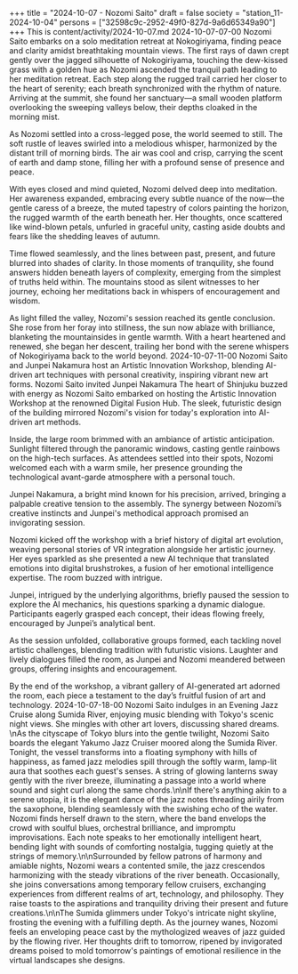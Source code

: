 +++
title = "2024-10-07 - Nozomi Saito"
draft = false
society = "station_11-2024-10-04"
persons = ["32598c9c-2952-49f0-827d-9a6d65349a90"]
+++
This is content/activity/2024-10-07.md
2024-10-07-07-00
Nozomi Saito embarks on a solo meditation retreat at Nokogiriyama, finding peace and clarity amidst breathtaking mountain views.
The first rays of dawn crept gently over the jagged silhouette of Nokogiriyama, touching the dew-kissed grass with a golden hue as Nozomi ascended the tranquil path leading to her meditation retreat. Each step along the rugged trail carried her closer to the heart of serenity; each breath synchronized with the rhythm of nature. Arriving at the summit, she found her sanctuary—a small wooden platform overlooking the sweeping valleys below, their depths cloaked in the morning mist.

As Nozomi settled into a cross-legged pose, the world seemed to still. The soft rustle of leaves swirled into a melodious whisper, harmonized by the distant trill of morning birds. The air was cool and crisp, carrying the scent of earth and damp stone, filling her with a profound sense of presence and peace.

With eyes closed and mind quieted, Nozomi delved deep into meditation. Her awareness expanded, embracing every subtle nuance of the now—the gentle caress of a breeze, the muted tapestry of colors painting the horizon, the rugged warmth of the earth beneath her. Her thoughts, once scattered like wind-blown petals, unfurled in graceful unity, casting aside doubts and fears like the shedding leaves of autumn.

Time flowed seamlessly, and the lines between past, present, and future blurred into shades of clarity. In those moments of tranquility, she found answers hidden beneath layers of complexity, emerging from the simplest of truths held within. The mountains stood as silent witnesses to her journey, echoing her meditations back in whispers of encouragement and wisdom.

As light filled the valley, Nozomi's session reached its gentle conclusion. She rose from her foray into stillness, the sun now ablaze with brilliance, blanketing the mountainsides in gentle warmth. With a heart heartened and renewed, she began her descent, trailing her bond with the serene whispers of Nokogiriyama back to the world beyond.
2024-10-07-11-00
Nozomi Saito and Junpei Nakamura host an Artistic Innovation Workshop, blending AI-driven art techniques with personal creativity, inspiring vibrant new art forms.
Nozomi Saito invited Junpei Nakamura
The heart of Shinjuku buzzed with energy as Nozomi Saito embarked on hosting the Artistic Innovation Workshop at the renowned Digital Fusion Hub. The sleek, futuristic design of the building mirrored Nozomi's vision for today's exploration into AI-driven art methods.

Inside, the large room brimmed with an ambiance of artistic anticipation. Sunlight filtered through the panoramic windows, casting gentle rainbows on the high-tech surfaces. As attendees settled into their spots, Nozomi welcomed each with a warm smile, her presence grounding the technological avant-garde atmosphere with a personal touch.

Junpei Nakamura, a bright mind known for his precision, arrived, bringing a palpable creative tension to the assembly. The synergy between Nozomi’s creative instincts and Junpei's methodical approach promised an invigorating session.

Nozomi kicked off the workshop with a brief history of digital art evolution, weaving personal stories of VR integration alongside her artistic journey. Her eyes sparkled as she presented a new AI technique that translated emotions into digital brushstrokes, a fusion of her emotional intelligence expertise. The room buzzed with intrigue.

Junpei, intrigued by the underlying algorithms, briefly paused the session to explore the AI mechanics, his questions sparking a dynamic dialogue. Participants eagerly grasped each concept, their ideas flowing freely, encouraged by Junpei’s analytical bent.

As the session unfolded, collaborative groups formed, each tackling novel artistic challenges, blending tradition with futuristic visions. Laughter and lively dialogues filled the room, as Junpei and Nozomi meandered between groups, offering insights and encouragement.

By the end of the workshop, a vibrant gallery of AI-generated art adorned the room, each piece a testament to the day’s fruitful fusion of art and technology.
2024-10-07-18-00
Nozomi Saito indulges in an Evening Jazz Cruise along Sumida River, enjoying music blending with Tokyo's scenic night views. She mingles with other art lovers, discussing shared dreams.
\nAs the cityscape of Tokyo blurs into the gentle twilight, Nozomi Saito boards the elegant Yakumo Jazz Cruiser moored along the Sumida River. Tonight, the vessel transforms into a floating symphony with hills of happiness, as famed jazz melodies spill through the softly warm, lamp-lit aura that soothes each guest's senses. A string of glowing lanterns sway gently with the river breeze, illuminating a passage into a world where sound and sight curl along the same chords.\n\nIf there's anything akin to a serene utopia, it is the elegant dance of the jazz notes threading airily from the saxophone, blending seamlessly with the swishing echo of the water. Nozomi finds herself drawn to the stern, where the band envelops the crowd with soulful blues, orchestral brilliance, and impromptu improvisations. Each note speaks to her emotionally intelligent heart, bending light with sounds of comforting nostalgia, tugging quietly at the strings of memory.\n\nSurrounded by fellow patrons of harmony and amiable nights, Nozomi wears a contented smile, the jazz crescendos harmonizing with the steady vibrations of the river beneath. Occasionally, she joins conversations among temporary fellow cruisers, exchanging experiences from different realms of art, technology, and philosophy. They raise toasts to the aspirations and tranquility driving their present and future creations.\n\nThe Sumida glimmers under Tokyo's intricate night skyline, frosting the evening with a fulfilling depth. As the journey wanes, Nozomi feels an enveloping peace cast by the mythologized weaves of jazz guided by the flowing river. Her thoughts drift to tomorrow, ripened by invigorated dreams poised to mold tomorrow's paintings of emotional resilience in the virtual landscapes she designs.
